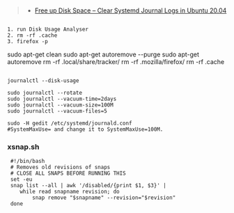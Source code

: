 ###
> - [Free up Disk Space – Clear Systemd Journal Logs in Ubuntu 20.04](https://ubuntuhandbook.org/index.php/2020/12/clear-systemd-journal-logs-ubuntu/)

```

1. run Disk Usage Analyser
2. rm -rf .cache
3. firefox -p
```
sudo apt-get clean
sudo apt-get autoremove --purge
sudo apt-get autoremove
rm -rf .local/share/tracker/
rm -rf .mozilla/firefox/
rm -rf .cache
```

journalctl --disk-usage

sudo journalctl --rotate
sudo journalctl --vacuum-time=2days
sudo journalctl --vacuum-size=100M
sudo journalctl --vacuum-files=5

sudo -H gedit /etc/systemd/journald.conf
#SystemMaxUse= and change it to SystemMaxUse=100M.

```

### xsnap.sh
```
 #!/bin/bash
 # Removes old revisions of snaps
 # CLOSE ALL SNAPS BEFORE RUNNING THIS
 set -eu
 snap list --all | awk '/disabled/{print $1, $3}' |
 	while read snapname revision; do
 		snap remove "$snapname" --revision="$revision"
 done


```
